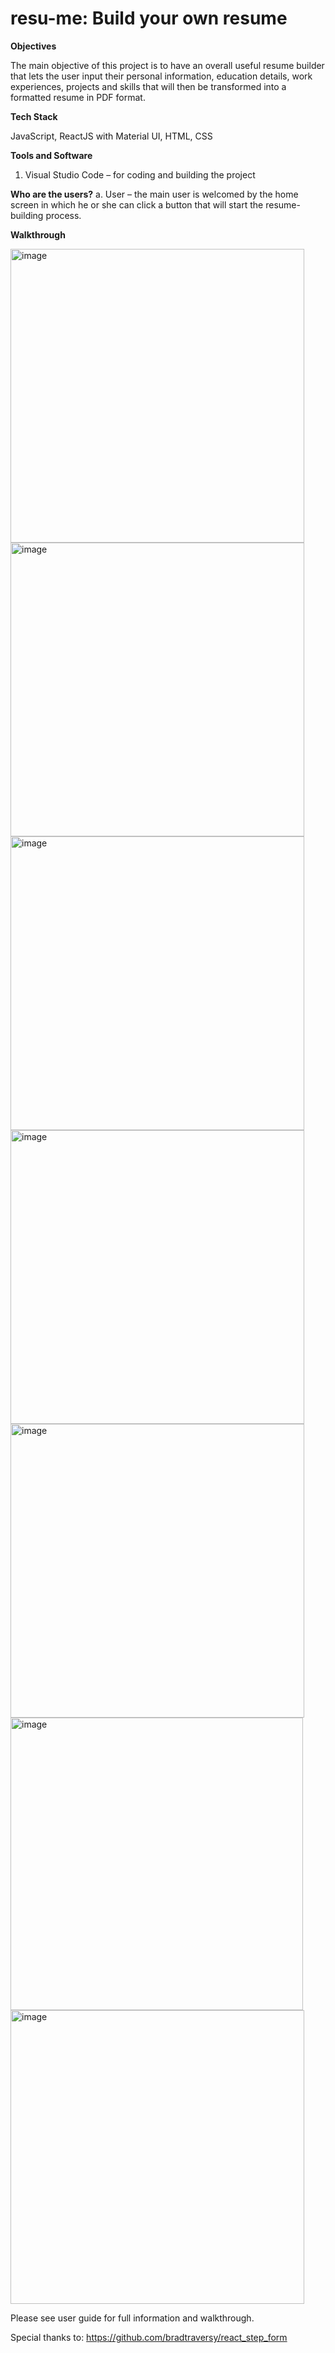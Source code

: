 # resu-me: Build your own resume

**Objectives**

The main objective of this project is to have an overall useful resume builder that lets the user input their personal information, education details, work experiences, projects and skills that will then be transformed into a formatted resume in PDF format. 


**Tech Stack**

JavaScript, ReactJS with Material UI, HTML, CSS 
 

**Tools and Software**

1.	Visual Studio Code – for coding and building the project


**Who are the users?**
a.	User – the main user is welcomed by the home screen in which he or she can click a button that will start the resume-building process.


**Walkthrough**

<img width="470" alt="image" src="https://user-images.githubusercontent.com/102867575/173712353-16d39d37-b6e4-4016-9628-33f3725e5411.png">

<img width="470" alt="image" src="https://user-images.githubusercontent.com/102867575/173712369-c1384d8d-2f0b-46a2-83d6-5c8f215c76ee.png">

<img width="470" alt="image" src="https://user-images.githubusercontent.com/102867575/173712385-b29541b7-c8de-41d6-b936-92079981df3d.png">

<img width="470" alt="image" src="https://user-images.githubusercontent.com/102867575/173712392-4c64e65d-7fc9-45f1-b851-1ab7a962e569.png">

<img width="470" alt="image" src="https://user-images.githubusercontent.com/102867575/173712403-50f3d7cf-6ada-4baa-b0de-2d446632cb4d.png">

<img width="468" alt="image" src="https://user-images.githubusercontent.com/102867575/173712415-c177371f-46d4-48e6-a33f-7c7f24b3e1b8.png">

<img width="470" alt="image" src="https://user-images.githubusercontent.com/102867575/173712433-6dc559e7-26dc-43c8-a3ad-0a54a56dc118.png">

Please see user guide for full information and walkthrough.

Special thanks to: https://github.com/bradtraversy/react_step_form


